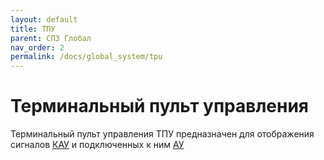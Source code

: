 ```yaml
---
layout: default
title: ТПУ
parent: СПЗ Глобал
nav_order: 2
permalink: /docs/global_system/tpu
---
```


# Терминальный пульт управления
Терминальный пульт управления ТПУ предназначен для отображения сигналов <a href="/gk_manual/docs/global_system/kau">КАУ</a> и подключенных к ним <a href="/gk_manual/docs/global_system#адресное-устройство">АУ</a> 
